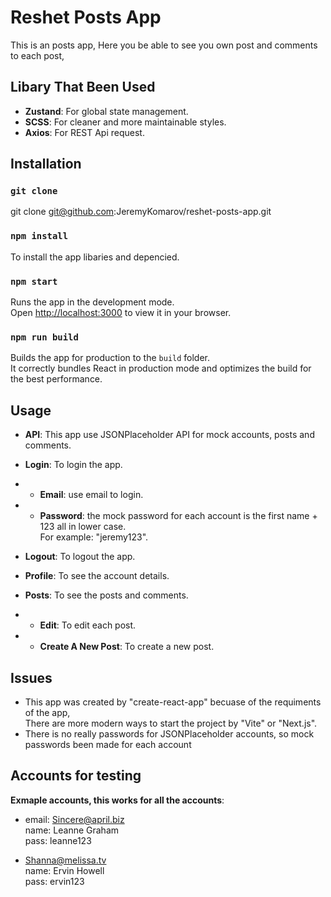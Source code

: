 # Reshet Posts App
This is an posts app,
Here you be able to see you own post and comments to each post,

## Libary That Been Used
- **Zustand**: For global state management.
- **SCSS**: For cleaner and more maintainable styles.
- **Axios**: For REST Api request.

## Installation
### `git clone`
git clone git@github.com:JeremyKomarov/reshet-posts-app.git

### `npm install`
To install the app libaries and depencied.

### `npm start`
Runs the app in the development mode.\
Open [http://localhost:3000](http://localhost:3000) to view it in your browser.

### `npm run build`
Builds the app for production to the `build` folder.\
It correctly bundles React in production mode and optimizes the build for the best performance.

## Usage
- **API**: This app use JSONPlaceholder API for mock accounts, posts and comments.
- **Login**: To login the app.
- - **Email**: use email to login.
- - **Password**: the mock password for each account is the first name + 123 all in lower case.\
                  For example: "jeremy123".

- **Logout**: To logout the app.
- **Profile**: To see the account details.
- **Posts**: To see the posts and comments.
- - **Edit**: To edit each post.
- - **Create A New Post**: To create a new post.


## Issues
- This app was created by "create-react-app" becuase of the requiments of the app,\
  There are more modern ways to start the project by "Vite" or "Next.js".
- There is no really passwords for JSONPlaceholder accounts, so mock passwords been made for each account

## Accounts for testing
**Exmaple accounts, this works for all the accounts**:
-  email: Sincere@april.biz\
   name: Leanne Graham\
   pass: leanne123
   
- Shanna@melissa.tv\
  name: Ervin Howell\
  pass: ervin123

